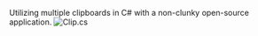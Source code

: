 
Utilizing multiple clipboards in C# with a non-clunky open-source application.
![Clip.cs](http://i.imgur.com/ZvtEPnx.png)
